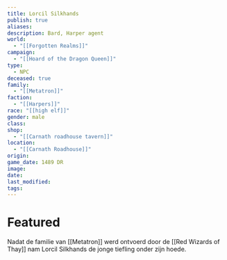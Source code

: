 ```yaml
---
title: Lorcil Silkhands
publish: true
aliases: 
description: Bard, Harper agent
world:
  - "[[Forgotten Realms]]"
campaign:
  - "[[Hoard of the Dragon Queen]]"
type:
  - NPC
deceased: true
family:
  - "[[Metatron]]"
faction:
  - "[[Harpers]]"
race: "[[high elf]]"
gender: male
class: 
shop:
  - "[[Carnath roadhouse tavern]]"
location:
  - "[[Carnath Roadhouse]]"
origin: 
game_date: 1489 DR
image: 
date: 
last_modified: 
tags: 
---
```



# Featured



Nadat de familie van [[Metatron]] werd ontvoerd door de [[Red Wizards of Thay]] nam Lorcil Silkhands de jonge tiefling onder zijn hoede. 
